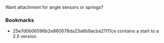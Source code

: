 
Want attachment for angle sensors or springs?

### Bookmarks

* 25e7d0b06596b2e860078da23a6b9acba21111ce contains a start to a 2.5 version.
